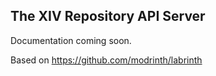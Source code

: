 ## The XIV Repository API Server

Documentation coming soon.


Based on https://github.com/modrinth/labrinth
